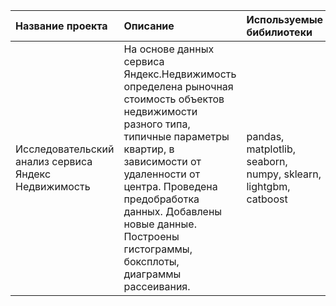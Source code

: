 | Название проекта | Описание | Используемые бибилиотеки |
| :-------------------- | :--------------------- |:---------------------------|
| Исследовательский анализ сервиса Яндекс Недвижимость | На основе данных сервиса Яндекс.Недвижимость определена рыночная стоимость объектов недвижимости разного типа, типичные параметры квартир, в зависимости от удаленности от центра. Проведена предобработка данных. Добавлены новые данные. Построены гистограммы, боксплоты, диаграммы рассеивания. | pandas, matplotlib, seaborn, numpy, sklearn, lightgbm, catboost|
